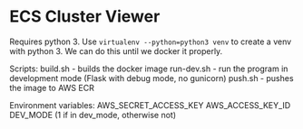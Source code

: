 ECS Cluster Viewer
==================

Requires python 3. Use  `virtualenv --python=python3 venv` to create a venv with python 3. We can do this until we docker it properly.

Scripts:
	build.sh - builds the docker image
	run-dev.sh - run the program in development mode (Flask with debug mode, no gunicorn)
	push.sh - pushes the image to AWS ECR

Environment variables:
	AWS_SECRET_ACCESS_KEY
	AWS_ACCESS_KEY_ID
	DEV_MODE (1 if in dev_mode, otherwise not)
